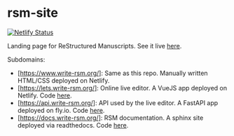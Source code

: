 # rsm-site

[![Netlify Status](https://api.netlify.com/api/v1/badges/23a5ff92-df6f-455d-b4e6-2dd859b28f55/deploy-status)](https://app.netlify.com/sites/rsm-site/deploys)


Landing page for ReStructured Manuscripts.  See it live [here](https://www.write-rsm.org).

Subdomains:
+ [https://www.write-rsm.org/]:  Same as this repo.  Manually written HTML/CSS deployed on Netlify.
+ [https://lets.write-rsm.org/]:  Online live editor.  A VueJS app deployed on Netlify.  Code [here](https://github.com/leotrs/rsm-edit).
+ [https://api.write-rsm.org/]:  API used by the live editor.  A FastAPI app deployed on fly.io.  Code [here](https://github.com/leotrs/rsm-api).
+ [https://docs.write-rsm.org/]:  RSM documentation.  A sphinx site deployed via readthedocs.  Code [here](https://github.com/leotrs/rsm/tree/main/docs).
